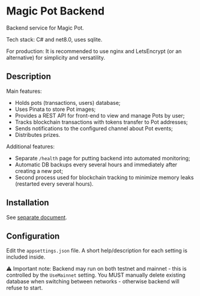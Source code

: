 ﻿# Magic Pot Backend

Backend service for Magic Pot.

Tech stack: C# and net8.0, uses sqlite.

For production: It is recommended to use nginx and LetsEncrypt (or an alternative) for simplicity and versatility.


## Description

Main features:
* Holds pots (transactions, users) database;
* Uses Pinata to store Pot images;
* Provides a REST API for front-end to view and manage Pots by user;
* Tracks blockchain transactions with tokens transfer to Pot addresses;
* Sends notifications to the configured channel about Pot events;
* Distributes prizes.

Additional features:
* Separate `/health` page for putting backend into automated monitoring;
* Automatic DB backups every several hours and immediately after creating a new pot;
* Second process used for blockchain tracking to minimize memory leaks (restarted every several hours).

## Installation

See [separate document](Installation.md).

## Configuration

Edit the `appsettings.json` file. A short help/description for each setting is included inside.

⚠️ Important note: Backend may run on both testnet and mainnet - this is controlled by the `UseMainnet` setting. You MUST manually delete existing database when switching between networks - otherwise backend will refuse to start.